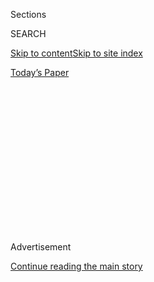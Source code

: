 <div id="app">

<div>

<div>

<div>

<div class="NYTAppHideMasthead css-1q2w90k e1suatyy0">

<div class="section css-ui9rw0 e1suatyy2">

<div class="css-eph4ug er09x8g0">

<div class="css-6n7j50">

</div>

<span class="css-1dv1kvn">Sections</span>

<div class="css-10488qs">

<span class="css-1dv1kvn">SEARCH</span>

</div>

[Skip to content](#site-content)[Skip to site
index](#site-index)

</div>

<div class="css-10698na e1huz5gh0">

</div>

</div>

<div id="masthead-bar-one" class="section hasLinks css-15hmgas e1csuq9d3">

<div class="css-uqyvli e1csuq9d0">

</div>

<div class="css-1uqjmks e1csuq9d1">

</div>

<div class="css-9e9ivx">

[](https://myaccount.nytimes.com/auth/login?response_type=cookie&client_id=vi)

</div>

<div class="css-1bvtpon e1csuq9d2">

[Today’s
Paper](https://www.nytimes.com/section/todayspaper)

</div>

</div>

</div>

</div>

<div data-aria-hidden="false">

<div id="site-content" data-role="main">

<div>

<div class="css-1aor85t" style="opacity:0.000000001;z-index:-1;visibility:hidden">

<div class="css-1hqnpie">

<div class="css-epjblv">

<span class="css-100wwgy">The Man Who Brian Eno Called ‘the Daddy of Us
All’</span>

</div>

<div class="css-k008qs">

<div class="css-o5pzib">

<span class="css-18z7m18"></span>

<div>

</div>

</div>

<span class="css-1n6z4y">https://nyti.ms/2ZQQ16s</span>

<div class="css-1705lsu">

<div class="css-4xjgmj">

<div class="css-4skfbu" data-role="toolbar" data-aria-label="Social Media Share buttons, Save button, and Comments Panel with current comment count" data-testid="share-tools">

  - 
  - 
  - 
  - 
    
    <div class="css-6n7j50">
    
    </div>

  - 
  - 

</div>

</div>

</div>

</div>

</div>

</div>

<div id="NYT_TOP_BANNER_REGION" class="css-13pd83m">

</div>

<div id="top-wrapper" class="css-1sy8kpn">

<div id="top-slug" class="css-l9onyx">

Advertisement

</div>

[Continue reading the main
story](#after-top)

<div class="ad top-wrapper" style="text-align:center;height:100%;display:block;min-height:250px">

<div id="top" class="place-ad" data-position="top" data-size-key="top">

</div>

</div>

<div id="after-top">

</div>

</div>

<div>

<div id="sponsor-wrapper" class="css-1hyfx7x">

<div id="sponsor-slug" class="css-19vbshk">

Supported by

</div>

[Continue reading the main
story](#after-sponsor)

<div id="sponsor" class="ad sponsor-wrapper" style="text-align:center;height:100%;display:block">

</div>

<div id="after-sponsor">

</div>

</div>

<div class="css-186x18t">

True Believers

</div>

<div class="css-1vkm6nb ehdk2mb0">

# The Man Who Brian Eno Called ‘the Daddy of Us All’

</div>

La Monte Young, the composer who quietly shaped much of contemporary
Western music, reaches his last act.

<div class="css-79elbk" data-testid="photoviewer-wrapper">

<div class="css-z3e15g" data-testid="photoviewer-wrapper-hidden">

</div>

<div class="css-1a48zt4 ehw59r15" data-testid="photoviewer-children">

![<span class="css-1l9o2ey e13ogyst0" data-aria-hidden="true">La Monte
Young in the “Dream House” installation inside his New York
residence.</span><span class="css-1nlbvxy e1z0qqy90" itemprop="copyrightHolder"><span class="css-1ly73wi e1tej78p0">Credit...</span><span><span>Nicholas
Calcott</span></span></span>](https://static01.nyt.com/images/2020/07/13/t-magazine/13tmag-young-slide-M0J6/13tmag-young-slide-M0J6-articleLarge.jpg?quality=75&auto=webp&disable=upscale)

</div>

</div>

<div class="css-18e8msd">

<div class="css-vp77d3 epjyd6m0">

<div class="css-1baulvz">

By [<span class="css-1baulvz last-byline" itemprop="name">M.H.
Miller</span>](https://www.nytimes.com/by/m-h-miller)

</div>

</div>

  - 
    
    <div class="css-nv7ky2 e16638kd2">
    
    Published July 22, 2020Updated July 23,
    2020
    
    </div>

  - 
    
    <div class="css-4xjgmj">
    
    <div class="css-pvvomx" data-role="toolbar" data-aria-label="Social Media Share buttons, Save button, and Comments Panel with current comment count" data-testid="share-tools">
    
      - 
      - 
      - 
      - 
        
        <div class="css-6n7j50">
        
        </div>
    
      - 
      - 
    
    </div>
    
    </div>

</div>

</div>

<div class="section meteredContent css-1r7ky0e" name="articleBody" itemprop="articleBody">

<div class="css-1fanzo5 StoryBodyCompanionColumn">

<div class="css-53u6y8">

THE COMPOSER [LA MONTE
YOUNG](https://www.nytimes.com/2015/08/23/arts/music/la-monte-young-is-still-patiently-working-on-a-glacial-scale.html)
held his 84th birthday party on a drab, rainy Sunday afternoon last
October inside the Church Street building where he has lived with his
wife, the 80-year-old artist [Marian
Zazeela](https://www.nytimes.com/2015/04/03/arts/design/young-and-zazeelas-dream-house-is-getting-a-new-lease-at-dia.html),
since 1963. That people like Young and Zazeela can still be found in
TriBeCa in 2020 is nothing short of remarkable. Young is certainly the
lone musician alive today who can claim to be no more than two degrees
removed from three of the greatest icons of 20th-century modern music:
[Igor Stravinsky](https://www.nytimes.com/topic/person/igor-stravinsky)
(who taught [Robert
Stevenson](https://newsroom.ucla.edu/faculty-bulletin-board/in-memoriam--leading-music-scholar-robert-m--stevenson),
the musicologist who was Young’s mentor in college), [Charlie
Parker](https://www.nytimes.com/topic/person/charlie-parker) (who played
with the saxophonist [Lee
Konitz](https://www.nytimes.com/2020/04/16/arts/music/lee-konitz-dead-coronavirus.html),
with whom Young himself played as a session musician in Los Angeles) and
[Lou Reed](https://www.nytimes.com/topic/person/lou-reed) (who
co-founded the [Velvet
Underground](https://www.nytimes.com/topic/organization/the-velvet-underground)
with one of Young’s bandmates, [John
Cale](https://www.nytimes.com/2018/10/11/arts/music/velvet-underground-experience-john-cale.html)).
He is often considered the founder of minimalist music, having stripped
composition down to its bare elements of rhythm, sound and tempo as
early as the late ’50s. His compositions can alternate between abrasive
(the 30-minute-long “Day of Niagara,” recorded in 1965 with Zazeela,
along with Cale and sometime Velvet Underground collaborators [Tony
Conrad](https://www.nytimes.com/2016/04/10/arts/artsspecial/tony-conrad-experimental-filmmaker-and-musician-dies-at-76.html)
and [Angus
MacLise](https://www.nytimes.com/2011/05/06/arts/music/angus-maclise-of-velvet-underground-in-dreamweapon.html),
is a loud score that sounds not unlike an airplane engine and predated
the noise rock of Reed’s “Metal Machine Music” and other staples of
early punk by about a decade) and hauntingly beautiful (such as 1958’s
“Trio for Strings,” a three-hour piece that effectively created the
language of minimalist music through the use of sustained tones
punctuated by brief gasps of silence). In the 1960s, he introduced
generations of musicians to the concepts of drones and sustained
repetition and began incorporating Indian classical music into his work,
about five years before [George
Harrison](https://www.nytimes.com/2001/12/01/arts/george-harrison-quiet-beatle-and-lead-guitarist-dies-at-58.html)
had ever heard of the
sitar.

</div>

</div>

<div id="t-true-believers-art-promo" class="section interactive-content interactive-size-scoop css-bvtwvj" data-id="100000007224768">

<div class="css-17ih8de interactive-body" data-sourceid="100000007224768">

[![](https://static01.nyt.com/newsgraphics/2020/06/29/tmag-art-embeds-new/assets/images/art_issue_gif_special_editon.gif)](https://www.nytimes.com/issue/t-magazine/2020/07/02/true-believers-art-issue)

</div>

</div>

<div>

</div>

<div class="css-1fanzo5 StoryBodyCompanionColumn">

<div class="css-53u6y8">

I arrived to his party trailing two deliverymen carrying plastic bags of
Indian takeout to feed the two dozen or so guests. The banality of this
entrance, compared to what I was entering into, was dislocating. On the
second floor of the building, where a small crowd had encircled him,
Young was seated in what might be called his living room, though it was
really more of a small clearing amid the collected detritus of 60 or so
years. There were layers of boxes containing records and papers and home
recordings, all of which I suspected to be invaluable in some way to
understanding his musical output. Young has recorded every performance
and rehearsal he’s ever done, though he rarely releases anything to the
public. “I’m only interested in releasing masterpieces,” he’d tell me
later.

</div>

</div>

<div class="css-79elbk" data-testid="photoviewer-wrapper">

<div class="css-z3e15g" data-testid="photoviewer-wrapper-hidden">

</div>

<div class="css-1a48zt4 ehw59r15" data-testid="photoviewer-children">

![<span class="css-1l9o2ey e13ogyst0" data-aria-hidden="true">Young and
Jung Hee Choi, his longtime student and
collaborator. </span><span class="css-1nlbvxy e1z0qqy90" itemprop="copyrightHolder"><span class="css-1ly73wi e1tej78p0">Credit...</span><span>Nicholas
Calcott</span></span>](https://static01.nyt.com/images/2020/07/13/t-magazine/13tmag-young-slide-EQC4/13tmag-young-slide-EQC4-articleLarge.jpg?quality=75&auto=webp&disable=upscale)

</div>

</div>

<div class="css-1fanzo5 StoryBodyCompanionColumn">

<div class="css-53u6y8">

As the years go on and Young gets older, it becomes only clearer how
impossible it would be to conceive of most postwar musical innovations,
from distortion to electronic music to sampling, without him. He is
prone to statements — that he delivers with such deadpan
matter-of-factness that it is hard not to take him at his word — such
as, “I don’t want to be overbearing, but I think I’m one of the greatest
musicians who ever lived.” Since so little of his music has ever been
available to listen to, much of the evidence for this rests mostly on
Young himself.

Later, the image that would stay with me from Young’s house was of an
old cathode-ray tube TV, stacked atop an older, worse TV, with a Post-it
stuck to its screen noting the channel for CNN; the TV was, in fact,
turned to CNN, but the signal kept going out, the picture ****
alternating between the blurred image of the 24-hour news cycle and a
dead screen the color of a clear morning sky. This acted as an
occasional reminder of the reality that existed just outside his door,
but each time the picture cut out, it was as if the force of Young
himself — his very presence in the room — was overpowering it.

Young was wearing small sunglasses, leather gloves and a torn jean vest
with biker chains. The vest — under which he was shirtless, though the
front of his body was obscured by his beard, a big, white scraggly tuft
of hair — appeared as if it hadn’t been removed in several decades. He
looked simultaneously like a dignified spiritual leader and a Hells
Angel who never left his post at the Altamont Speedway in December 1969.
Across from him, dressed entirely in purple and sitting in a wheelchair,
was Zazeela, and seated on the floor, at his feet, was a tabla player
named Naren Budhkar as well as [Jung Hee Choi](http://jungheechoi.com/),
an artist and musician who has studied with Young and Zazeela for the
last 20 years, and whom Young describes as his “senior disciple.” Like
Young, she was holding a microphone. In a chair behind and to their left
was [Hansford Rowe](https://www.hansfordrowe.com/), the bass player, a
wiry man with short cropped hair, and to the right was an empty chair.
The guitarist was late. “Should we have paid him more?” Choi asked Young
jokingly. “I think we should pay him less,” he responded in a more
ambiguous tone. When the guitar player, Jon Catler, did arrive, his
entrance was hardly acknowledged beyond the fact that everyone began to
play.

</div>

</div>

<div>

</div>

<div class="audioFigureHeading">

### La Monte Young’s “Trio for Strings Original Full Length Version” (1958–1998–2015)

<span class="css-16qbtva">An excerpt from the composer’s 2015
performance at the “Dia 15 VI 13 545 West 22 Street Dream House” in New
York City.</span>

</div>

<div class="css-qe9gm7">

<div>

</div>

</div>

<div class="css-1fanzo5 StoryBodyCompanionColumn">

<div class="css-53u6y8">

I RETURNED TO the Church Street space the following week. The building
has four floors, and Young and Zazeela live on the second. On the top
floor is storage space, where Young keeps one of his pianos, and between
the two is the “Dream House,” Young and Zazeela’s long-running sound and
light installation. This one dates from 1993, though Young and Zazeela
have made some 40 iterations of the piece in locations across the world.
The “Dream Houses” are rooms that Zazeela has lit, usually in magenta or
purple, through the use of carefully positioned colored lights, and
inside of which Young’s music (or, in this case, his and Choi’s music)
plays, either live or through speakers, or both at the same time.
Visitors sit or stand or lie down in the carpeted space for as long as
they like, and the “Dream House" in the Church Street building is open
to the public, as long as someone is there to buzz you in. It’s a simple
concept, and yet this harmony between sound and light was one of the
earliest cohabitations of contemporary music and art.

The two conceptualized the “Dream House” around the same time they first
met in the early ’60s. Zazeela was then a painter who used calligraphy —
her work, Young offhandedly mentions, was “better than Picasso” — and
was experimenting with colored light and shadow. (A selection of
Zazeela’s works on paper is currently [on
view](https://www.diaart.org/exhibition/exhibitions-projects/marian-zazeela-exhibition)
at Dia: Beacon in upstate New York.) The first fully realized one was
completed in 1969, inside Galerie Heiner Friedrich in Munich. The idea
was both spiritual — an environment in which musicians could perform for
“24 hours and going to eternity,” as Choi put it — but also practical:
If Young had a dedicated space to play that he enjoyed being inside of,
his music could evolve naturally, and he wouldn’t have to bother with
the distraction of setting up equipment and breaking it down each time
he performed. This was crucial because Young has always done everything
slowly. (Choi told me that when she first met Young 20 years ago, it
took him up to six hours just to wash his hair, even though he was
already going bald; to this, Young said, with such sincerity that my
heart broke a little bit, “I just find the warm-water experience to be
very seductive,” which is such a great way to describe a shower.) From
early on, Young’s music was built around the ideas of endurance and
duration, more so than conventional musical ideas like melody and lyric.
The 1987 recording of his most famous piece, “The Well-Tuned Piano”
(reissued in 2018, though he first wrote it in 1964), runs for nearly
six-and-a-half
hours.

</div>

</div>

<div class="css-a7yk8a e73j0it0">

<div class="css-1xdhyk6 erfvjey0">

<span class="css-1ly73wi e1tej78p0">Image</span>

<div class="css-zjzyr8">

<div data-testid="lazyimage-container" style="height:541.3333333333334px">

</div>

</div>

</div>

<span class="css-1l9o2ey e13ogyst0" data-aria-hidden="true">Young and
Marian Zazeela performing at the artist Larry Poons’s loft in
1966.</span><span class="css-1nlbvxy e1z0qqy90" itemprop="copyrightHolder"><span class="css-1ly73wi e1tej78p0">Credit...</span><span>Peter
Moore © 2020 Barbara Moore/licensed by VAGA at Artists Rights Society
(ARS), N.Y., courtesy of Paula Cooper Gallery,
N.Y.</span></span>

<div class="css-1xdhyk6 erfvjey0">

<span class="css-1ly73wi e1tej78p0">Image</span>

<div class="css-zjzyr8">

<div data-testid="lazyimage-container" style="height:541.3333333333334px">

</div>

</div>

</div>

<span class="css-1l9o2ey e13ogyst0" data-aria-hidden="true">Young’s
“Piano Piece for Terry Riley \#1”
(1960).</span><span class="css-1nlbvxy e1z0qqy90" itemprop="copyrightHolder"><span class="css-1ly73wi e1tej78p0">Credit...</span><span>©
The Museum of Modern Art/Licensed by SCALA/Art Resource,
N.Y.</span></span>

</div>

<div class="css-1fanzo5 StoryBodyCompanionColumn">

<div class="css-53u6y8">

In person, Young is an imposing but friendly presence. He, Choi and
Zazeela have worked together for the last two decades, an arrangement
that has its roots in the ancient Indian musical practice of a master
musician who trains a small group of disciples. For more than 25 years,
beginning in 1970, Young and Zazeela were followers of Pandit Pran Nath,
one of the greatest singers of *Kirana gharana*, an Indian classical
vocal style sung over a drone. After Nath became their guru, Young and
Zazeela traveled to India several times, and soon brought him back to
America, helping arrange his green card and setting him up with a
teaching job, in addition to putting him up in their house. The idea
behind the guru discipleship is for the students to do whatever the
master says. “You’re supposed to make his life very fantastic, so he can
do his greatest creations,” Young said. When Nath
[died](https://www.nytimes.com/1996/06/17/arts/pandit-pran-nath-77-singer-in-classical-hindustani-style.html)
in 1996, Young and Zazeela, who often performed with her husband as a
singer, were heartbroken. They hadn’t sung in three years when they met
Choi. Every time they tried, they just began crying. When they told Choi
this, she said, “Your teacher would be very unhappy if you stopped
singing.” And with that, she became their disciple.

The disciple’s primary responsibility is to carry on their guru’s
musical tradition. Or, as Young puts it, a disciple is supposed to be
like a pair of sandals for the guru to step into and walk off in. In
this way, Choi, though she **** still does her own compositions, has
been integrated into Young and Zazeela’s work in the same way that Young
and Zazeela were once integrated into Nath’s. But Choi’s discipleship
resembles less indentured servitude and more the relationship between a
daughter and her parents. (Young and Zazeela have no children, though at
age 50, Choi could theoretically be their child.) The two serve as
backing musicians in Choi’s own band, an arrangement that would have
never existed between Nath and Young. Choi told a story from the early
days of this relationship, when Choi often carried a first-generation
digital camera, which she used to document her work with Young and
Zazeela. It was heavy, housed in a large aluminum box, and Young always
insisted on carrying it for her. [Terry
Riley](https://www.nytimes.com/2019/12/19/arts/music/terry-riley.html),
another influential minimalist composer who had been a disciple of Nath,
once saw Young carrying his disciple’s bag for her. “Things have really
changed,” he
said.

</div>

</div>

<div class="css-79elbk" data-testid="photoviewer-wrapper">

<div class="css-z3e15g" data-testid="photoviewer-wrapper-hidden">

</div>

<div class="css-1a48zt4 ehw59r15" data-testid="photoviewer-children">

<div class="css-1xdhyk6 erfvjey0">

<span class="css-1ly73wi e1tej78p0">Image</span>

<div class="css-zjzyr8">

<div data-testid="lazyimage-container" style="height:255.20000000000002px">

</div>

</div>

</div>

<span class="css-1l9o2ey e13ogyst0" data-aria-hidden="true">Pandit Pran
Nath (singing, at center) with his students Young and Zazeela playing
tamburas, accompanied by K. Paramjyoti on tabla (far left) in
1982.</span><span class="css-1nlbvxy e1z0qqy90" itemprop="copyrightHolder"><span class="css-1ly73wi e1tej78p0">Credit...</span><span>Photo:
John Cliett © Pandit Pran Nath, 1987. Courtesy of the Pandit Pran Nath
Musical Composition Trust.</span></span>

</div>

</div>

<div class="css-1fanzo5 StoryBodyCompanionColumn">

<div class="css-53u6y8">

THOUGH HE’S HAD a great influence on it, Young has never been a fan of
popular music. [Brian
Eno](https://www.nytimes.com/2020/04/29/arts/music/brian-eno-ambient-songs.html),
who did as much as any single figure to introduce electronic music to
Top 40 radio, has called Young “the daddy of us all.” It’s true: One
could trace a lineage of adventurous composition directly back to Young
from multiple directions. In classical music, his experiments with
volume and repetition would birth an entirely new style of playing, the
influence of which could later be found in the works of [Steve
Reich](https://www.nytimes.com/2016/10/02/arts/music/steve-reich-at-80-still-plugged-in-still-plugging-away.html)
and [Philip Glass](https://www.nytimes.com/topic/person/philip-glass).
Young also taught John Cale how to play a drone on an amplified viola,
which would define the sound of the early Velvet Underground records and
would forever connect rock to the avant-garde, inspiring innumerable
musicians, from [David
Bowie](https://www.nytimes.com/topic/person/david-bowie) to [Sonic
Youth](https://www.nytimes.com/2019/09/14/style/kim-gordons-other-life.html)
to [Lana Del
Rey](https://www.nytimes.com/2019/08/28/arts/music/lana-del-rey-norman-rockwell-album.html).
(Young also introduced Cale to marijuana.)

Choi attempted to further explain his lasting influence to me by
mentioning that last year, Katia and Marielle Labèque’s “Minimalist
Dream House” tour (in part a tribute to Young) featured new compositions
by [Thom
Yorke](https://www.nytimes.com/interactive/2019/10/28/magazine/thom-yorke-radiohead-interview.html),
the singer for
[Radiohead](https://www.nytimes.com/topic/organization/radiohead).

“Say it again?” Young asked.

“Radiohead, like the most popular group,” Choi said.

“Radio what?” Young asked, and Choi moved on.

It is difficult to square Young’s influence with the humbleness of
Young’s upbringing. He was born into a conservative Mormon family,
inside a log cabin in Bern, Idaho, a town that at the time had a
population of about 145. His father was a sheep herder who moved the
family to Los Angeles in 1940 to work as an experimental machinist for
the Douglas Aircraft Company when Young was about 5. But at heart,
Young’s father was a cowboy, a country hill jack with a temper. A
doctor once told Young’s father that his son was very smart, and upon
hearing this news, Young’s father took him outside and beat him. “That’s
what my life was like,” Young said, sadly. He describes his mother as
beautiful but long-suffering. In Idaho, when his father would go up into
the foothills to herd sheep, she would get on a horse and take food up
to him. “The cowboy life was very hard on her,” Young
said.

</div>

</div>

<div class="css-79elbk" data-testid="photoviewer-wrapper">

<div class="css-z3e15g" data-testid="photoviewer-wrapper-hidden">

</div>

<div class="css-1a48zt4 ehw59r15" data-testid="photoviewer-children">

<div class="css-1xdhyk6 erfvjey0">

<span class="css-1ly73wi e1tej78p0">Image</span>

<div class="css-zjzyr8">

<div data-testid="lazyimage-container" style="height:308.68888888888887px">

</div>

</div>

</div>

<span class="css-1l9o2ey e13ogyst0" data-aria-hidden="true">The log
cabin in Bern, Idaho, where Young was
born.</span><span class="css-1nlbvxy e1z0qqy90" itemprop="copyrightHolder"><span class="css-1ly73wi e1tej78p0">Credit...</span><span>©
Marian Zazeela, 1994</span></span>

</div>

</div>

<div class="css-1fanzo5 StoryBodyCompanionColumn">

<div class="css-53u6y8">

But despite all odds, the family was also musical. Young’s father sung
cowboy songs to him from birth, and around age 2, Young began receiving
music lessons from his Aunt Norma, a singer who performed at rodeos. By
age 3, he and his older sister La Juana were tap dancing and singing
onstage in Montpelier, the town across the railroad tracks from Bern.
His father bought him his first saxophone around age 6, and his Uncle
Thornton, who had been in a swing band in the ’30s, gave him Jimmy
Dorsey sheet music.

The idea of La Monte Young playing Jimmy Dorsey is likely inconceivable
to anyone who has heard Young’s compositions, with their long,
improvisational drones and outré chord changes, but this grounding in
familiar conventions is what separates Young from other minimalists. His
music at times can sound like a pastiche of musical touchstones, with a
sudden blues riff or jazzy scale or folky chord change amid the chaos:
Just when you think you can’t take it anymore, he offers up something
familiar and comforting.

</div>

</div>

<div class="css-1fanzo5 StoryBodyCompanionColumn">

<div class="css-53u6y8">

It was in Los Angeles that Young went from a promising child prodigy to
a serious working musician, and the people who guided him in this
transition are central figures in his impressive mythology. By the time
he arrived at Los Angeles City College as a music student, he already
had a reasonably successful career. A slightly older student there,
[Eric
Dolphy](https://www.nytimes.com/2014/05/28/arts/music/a-new-focus-on-eric-dolphy-in-washington-and-montclair.html),
who later became one of the most revered avant-garde saxophone players
of the 20th century as a sideman for [John
Coltrane](https://www.nytimes.com/topic/person/john-coltrane), [Charles
Mingus](https://www.nytimes.com/1979/01/09/archives/charles-mingus-56-bass-player-bandleader-and-composer-dead-an.html)
and [Ornette
Coleman](https://www.nytimes.com/2015/06/12/arts/music/ornette-coleman-jazz-saxophonist-dies-at-85-obituary.html),
would set Young up with gigs when he was too busy to take them. At City
College, Young studied with Leonard Stein, who had been the longtime
assistant of Arnold Schoenberg, before transferring to the University of
California, Los Angeles. He’d go on to graduate school at Berkeley,
where he began moving away from jazz and developing his unique style of
piano playing, which he describes as more percussive than melodic, and
experimenting with sounds and the idea of continuous noise.

In 1960, Young moved to New York and placed himself at the center of the
avant-garde. Not long after his arrival, the composers [John
Cage](https://www.nytimes.com/topic/person/john-cage) and [David
Tudor](https://www.nytimes.com/1996/08/15/arts/david-tudor-70-electronic-composer-dies.html),
to whom Young had mailed a few of his scores, presented Young’s music at
the Living Theater. He then became a teaching assistant for Richard
Maxfield, the electronic music composer, and was, briefly, the saxophone
player in Warhol’s first rock band, the Druds, which included [Walter De
Maria](https://www.nytimes.com/2013/07/27/arts/design/walter-de-maria-artist-on-grand-scale-dies-at-77.html)
on drums and lyrics by [Jasper
Johns](https://www.nytimes.com/2019/02/18/t-magazine/jasper-johns.html).
(Young quit after one rehearsal because nobody seemed to be taking the
music seriously.) Yoko Ono let him host concerts at her loft on Chambers
Street, where he refined his ideas about endurance and performance by
introducing a method of instructions for performers, some literally
achievable (“draw a straight line and follow it”) and some less so
(“bring a bale of hay and a bucket of water onto the stage for the
piano to eat and drink”).

Throughout all of this, his family remained unimpressed. Young now owns
the cabin he grew up in and has been wondering what to do with it. He
was going to visit the place — Choi has never seen it — but there are
too many unknown factors to consider. For one thing, he’s [behind on his
rent](https://charity.gofundme.com/o/en/campaign/save-the-dream-house-keep-our-dream-alive)
in New York (he never managed to buy the Church Street building), and he
owes his landlord more than $100,000. He’s worried about being evicted.
His health is also poor, as is Zazeela’s, and even before the pandemic,
he wasn’t sure they could manage plane travel. To get to Bern, they’d
have to fly to Logan-Cache Airport in Utah, and then drive through Logan
Canyon, through the Bear River Mountains and across the state line into
Idaho. Logan Canyon was the first place Young saw colored lights, which
he often asked his parents about, though they would never answer him.
Years later, he would return with Zazeela, and they would discover the
lights were from a resort where people could drink alcohol, which was
outlawed by his parents’ religion. He’s been thinking of installing a
sign in front of the cabin — “La Monte Young Was Born Here” — but his
sister has demurred: She was born there, too, she says. Why shouldn’t
*she* get a sign as
well?

</div>

</div>

<div>

</div>

<div class="css-79elbk" data-testid="photoviewer-wrapper">

<div class="css-z3e15g" data-testid="photoviewer-wrapper-hidden">

</div>

<div class="css-1a48zt4 ehw59r15" data-testid="photoviewer-children">

<div class="css-1xdhyk6 erfvjey0">

<span class="css-1ly73wi e1tej78p0">Image</span>

<div class="css-zjzyr8">

<div data-testid="lazyimage-container" style="height:315.77777777777777px">

</div>

</div>

</div>

<span class="css-1l9o2ey e13ogyst0" data-aria-hidden="true">Young
playing sopranino saxophone in May 1963 at a happening on the artist
George Segal’s farm in South Brunswick,
N.J.</span><span class="css-1nlbvxy e1z0qqy90" itemprop="copyrightHolder"><span class="css-1ly73wi e1tej78p0">Credit...</span><span>Peter
Moore © 2020 Barbara Moore/Licensed by VAGA at Artists Rights Society
(ARS), N.Y., courtesy Paula Cooper Gallery, N.Y.</span></span>

</div>

</div>

<div class="css-1fanzo5 StoryBodyCompanionColumn">

<div class="css-53u6y8">

I’VE PUT OFF writing about what it was like to watch Young perform,
because I fear words will be insufficient. I can describe what happened
literally: The assembled players performed one of Choi’s compositions.
Young and Choi sang in the style that Young had learned from his guru
(Zazeela, who has lost most of her hearing, simply listened), chanting
into their microphones at different pitches for over an hour without
stopping, their voices harmonizing with one another and the drone, a
1982 recording of Young and Zazeela on tambouras, over which they were
singing. Despite Young’s age, his voice was powerful and unwaveringly on
key. This was expected, given that he’s spent the last 50 years
perfecting this style of singing, but still astonishing to witness. The
tabla player kept a steady rhythm, while the guitarist and bassist
played a repetitive figure that in some ways resembled blues. There were
notes that sounded like the typical flat thirds and minor pentatonic
scales that define the form, but it had been reordered and twisted into
nonrecognition — the music was based on a scale that Choi invented
herself. This instrumentation seemed to grow in intensity as the
performance went on, as if the music was working itself up into some
kind of frenzy, but it never became the center of focus: That remained
Young’s voice, strong and balanced, like something that was simply
affixed to the wall and had always been there and — while the
performance was happening, at least — seemed like it always would be.

It’s harder for me to say how I felt having witnessed this. My first
thought was how was it possible that I could watch such a performance,
amid the hyper-gentrified luxury condos of TriBeCa of all places, a
feeling of disbelief that intensified once I re-emerged onto Church
Street and my stunned silence was disrupted by a crowd of about 40
yuppies led by a man with a bullhorn who was shouting about how they
were a “meet-up dance party.” Much later, my thoughts drifted back to
what Young had told me about the guru and the disciple — that music is
greater than its performers, that it can be taught and passed on. It’s
always difficult to imagine a future, and some days it is near
impossible, but I tried to envision myself as an old man about the age
Young is now, and how if I make it that long, I’ll do my small part in
passing on the musical tradition, by telling people about the one rainy
Sunday afternoon a long time ago when I went to La Monte Young’s house
and heard him
sing.

</div>

</div>

<div id="t-true-believers-art-nav" class="section interactive-content interactive-size-scoop css-m2zfm8" data-id="100000007224767">

<div class="css-17ih8de interactive-body" data-sourceid="100000007224767">

<div id="g-bottomnav" class="g-bottomnav">

### [True Believers Art Issue](https://www.nytimes.com/issue/t-magazine/2020/07/02/true-believers-art-issue)

</div>

</div>

</div>

</div>

<div>

</div>

<div>

</div>

<div>

</div>

<div>

<div id="bottom-wrapper" class="css-1ede5it">

<div id="bottom-slug" class="css-l9onyx">

Advertisement

</div>

[Continue reading the main
story](#after-bottom)

<div id="bottom" class="ad bottom-wrapper" style="text-align:center;height:100%;display:block;min-height:90px">

</div>

<div id="after-bottom">

</div>

</div>

</div>

</div>

</div>

## Site Index

<div>

</div>

## Site Information Navigation

  - [© <span>2020</span> <span>The New York Times
    Company</span>](https://help.nytimes.com/hc/en-us/articles/115014792127-Copyright-notice)

<!-- end list -->

  - [NYTCo](https://www.nytco.com/)
  - [Contact
    Us](https://help.nytimes.com/hc/en-us/articles/115015385887-Contact-Us)
  - [Work with us](https://www.nytco.com/careers/)
  - [Advertise](https://nytmediakit.com/)
  - [T Brand Studio](http://www.tbrandstudio.com/)
  - [Your Ad
    Choices](https://www.nytimes.com/privacy/cookie-policy#how-do-i-manage-trackers)
  - [Privacy](https://www.nytimes.com/privacy)
  - [Terms of
    Service](https://help.nytimes.com/hc/en-us/articles/115014893428-Terms-of-service)
  - [Terms of
    Sale](https://help.nytimes.com/hc/en-us/articles/115014893968-Terms-of-sale)
  - [Site
    Map](https://spiderbites.nytimes.com)
  - [Help](https://help.nytimes.com/hc/en-us)
  - [Subscriptions](https://www.nytimes.com/subscription?campaignId=37WXW)

</div>

</div>

</div>

</div>
